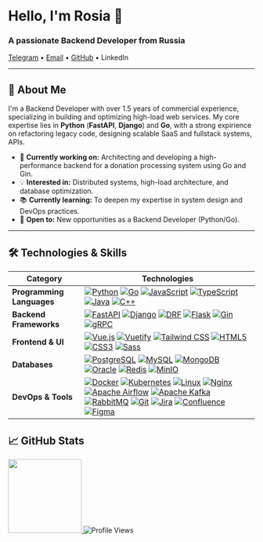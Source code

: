 # Hello, I'm Rosia 👋
### A passionate Backend Developer from Russia

[Telegram](https://t.me/rosiaAI) •
[Email](mailto:egor-udon@mail.ru) •
[GitHub](https://github.com/rosiaAI) •
LinkedIn


---

## 🚀 About Me

I'm a Backend Developer with over 1.5 years of commercial experience, specializing in building and optimizing high-load web services. My core expertise lies in **Python** (**FastAPI**, **Django**) and **Go**, with a strong expirience on refactoring legacy code, designing scalable SaaS and fullstack systems, APIs.

- 🔭 **Currently working on:** Architecting and developing a high-performance backend for a donation processing system using Go and Gin.
- 💡 **Interested in:** Distributed systems, high-load architecture, and database optimization.
- 📚 **Currently learning:** To deepen my expertise in system design and DevOps practices.
- 💼 **Open to:** New opportunities as a Backend Developer (Python/Go).

---

## 🛠️ Technologies & Skills

| Category | Technologies |
|----------|--------------|
| **Programming Languages** | [![Python](https://img.shields.io/badge/Python-3776AB?style=flat&logo=python&logoColor=white)]() [![Go](https://img.shields.io/badge/Go-00ADD8?style=flat&logo=go&logoColor=white)]() [![JavaScript](https://img.shields.io/badge/JavaScript-F7DF1E?style=flat&logo=javascript&logoColor=black)]() [![TypeScript](https://img.shields.io/badge/TypeScript-3178C6?style=flat&logo=typescript&logoColor=white)]() [![Java](https://img.shields.io/badge/Java-ED8B00?style=flat&logo=java&logoColor=white)]() [![C++](https://img.shields.io/badge/C++-00599C?style=flat&logo=c%2B%2B&logoColor=white)]() |
| **Backend Frameworks** | [![FastAPI](https://img.shields.io/badge/FastAPI-009688?style=flat&logo=fastapi&logoColor=white)]() [![Django](https://img.shields.io/badge/Django-092E20?style=flat&logo=django&logoColor=white)]() [![DRF](https://img.shields.io/badge/DRF-000000?style=flat&logo=django&logoColor=white)]() [![Flask](https://img.shields.io/badge/Flask-000000?style=flat&logo=flask&logoColor=white)]() [![Gin](https://img.shields.io/badge/Gin-00ADD8?style=flat&logo=go&logoColor=white)]() [![gRPC](https://img.shields.io/badge/gRPC-00ADD8?style=flat&logo=grpc&logoColor=white)]() |
| **Frontend & UI** | [![Vue.js](https://img.shields.io/badge/Vue.js-4FC08D?style=flat&logo=vuedotjs&logoColor=white)]() [![Vuetify](https://img.shields.io/badge/Vuetify-1867C0?style=flat&logo=vuetify&logoColor=white)]() [![Tailwind CSS](https://img.shields.io/badge/Tailwind%20CSS-06B6D4?style=flat&logo=tailwindcss&logoColor=white)]() [![HTML5](https://img.shields.io/badge/HTML5-E34F26?style=flat&logo=html5&logoColor=white)]() [![CSS3](https://img.shields.io/badge/CSS3-1572B6?style=flat&logo=css3&logoColor=white)]() [![Sass](https://img.shields.io/badge/Sass-CC6699?style=flat&logo=sass&logoColor=white)]() |
| **Databases** | [![PostgreSQL](https://img.shields.io/badge/PostgreSQL-316192?style=flat&logo=postgresql&logoColor=white)]() [![MySQL](https://img.shields.io/badge/MySQL-4479A1?style=flat&logo=mysql&logoColor=white)]() [![MongoDB](https://img.shields.io/badge/MongoDB-47A248?style=flat&logo=mongodb&logoColor=white)]() [![Oracle](https://img.shields.io/badge/Oracle-F80000?style=flat&logo=oracle&logoColor=white)]() [![Redis](https://img.shields.io/badge/Redis-DC382D?style=flat&logo=redis&logoColor=white)]() [![MinIO](https://img.shields.io/badge/MinIO-2088FF?style=flat&logo=minio&logoColor=white)]() |
| **DevOps & Tools** | [![Docker](https://img.shields.io/badge/Docker-2496ED?style=flat&logo=docker&logoColor=white)]() [![Kubernetes](https://img.shields.io/badge/Kubernetes-326CE5?style=flat&logo=kubernetes&logoColor=white)]() [![Linux](https://img.shields.io/badge/Linux-FCC624?style=flat&logo=linux&logoColor=black)]() [![Nginx](https://img.shields.io/badge/Nginx-009639?style=flat&logo=nginx&logoColor=white)]() [![Apache Airflow](https://img.shields.io/badge/Apache%20Airflow-017CEE?style=flat&logo=apacheairflow&logoColor=white)]() [![Apache Kafka](https://img.shields.io/badge/Apache%20Kafka-231F20?style=flat&logo=apachekafka&logoColor=white)]() [![RabbitMQ](https://img.shields.io/badge/RabbitMQ-FF6600?style=flat&logo=rabbitmq&logoColor=white)]() [![Git](https://img.shields.io/badge/Git-F05032?style=flat&logo=git&logoColor=white)]() [![Jira](https://img.shields.io/badge/Jira-0052CC?style=flat&logo=jira&logoColor=white)]() [![Confluence](https://img.shields.io/badge/Confluence-172B4D?style=flat&logo=confluence&logoColor=white)]() [![Figma](https://img.shields.io/badge/Figma-F24E1E?style=flat&logo=figma&logoColor=white)]() |

## 📈 GitHub Stats
<a href="https://github.com/rosiaAI">
  <img height="150em" src="https://github-readme-stats.vercel.app/api/top-langs/?username=rosiaAI&layout=compact&theme=dark&hide_border=true" />
</a>
<img src="https://komarev.com/ghpvc/?username=rosia&color=blue" alt="Profile Views" />
